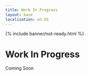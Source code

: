 ```yaml
---
title: Work In Progress
layout: base
localization: en-US
---
```


{% include banner/not-ready.html %}

# Work In Progress

Coming Soon
